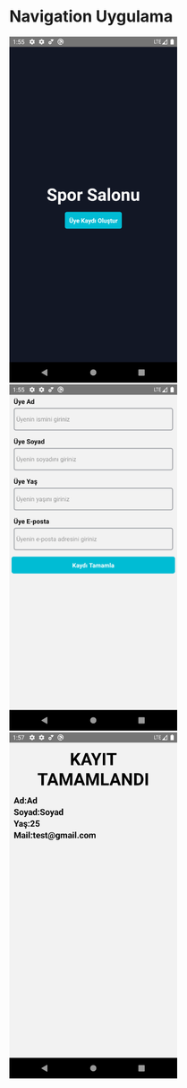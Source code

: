 # Navigation Uygulama

<img src="screen1.png" width="300" >
<img src="screen2.png" width="300" >
<img src="screen3.png" width="300" >